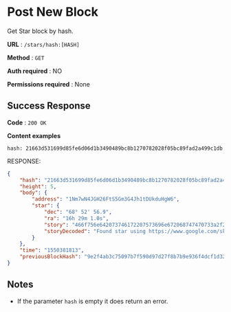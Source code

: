 # Post New Block

Get Star block by hash.

**URL** : `/stars/hash:[HASH]`

**Method** : `GET`

**Auth required** : NO

**Permissions required** : None

## Success Response

**Code** : `200 OK`

**Content examples**

`hash: 21663d531699d85fe6d06d1b3490489bc8b1270782028f05bc89fad2a499c1db`

RESPONSE:
 
```json
{
    "hash": "21663d531699d85fe6d06d1b3490489bc8b1270782028f05bc89fad2a499c1db",
    "height": 5,
    "body": {
        "address": "1Nm7wN4JGH26FtS5Gm3G4Jh1tDUkduHgW6",
        "star": {
            "dec": "68° 52' 56.9",
            "ra": "16h 29m 1.0s",
            "story": "466f756e642073746172207573696e672068747470733a2f2f7777772e676f6f676c652e636f6d2f736b792f",
            "storyDecoded": "Found star using https://www.google.com/sky/"
        }
    },
    "time": "1550381813",
    "previousBlockHash": "9e2f4ab3c75097b7f590d97d27f8b7b9e936f4dcf1d32b2c0b0834190ef2d0b5"
}
```

## Notes

* If the parameter `hash` is empty it does return an error.
